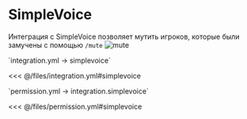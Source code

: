 # SimpleVoice

Интеграция с SimpleVoice позволяет мутить игроков, которые были замучены с помощью `/mute`
![mute](/mute.png)

[//]: # (integration.yml)
<!--@include: @/parts/words.md#setting-->
<!--@include: @/parts/words.md#path--> `integration.yml → simplevoice`

<!--@include: @/parts/words.md#default-->
<<< @/files/integration.yml#simplevoice

<!--@include: @/parts/enable.md-->

[//]: # (permission.yml)
<!--@include: @/parts/words.md#permission-->
<!--@include: @/parts/words.md#path--> `permission.yml → integration.simplevoice`

<!--@include: @/parts/words.md#default-->
<<< @/files/permission.yml#simplevoice

<!--@include: @/parts/permission/permissionTier3.md-->